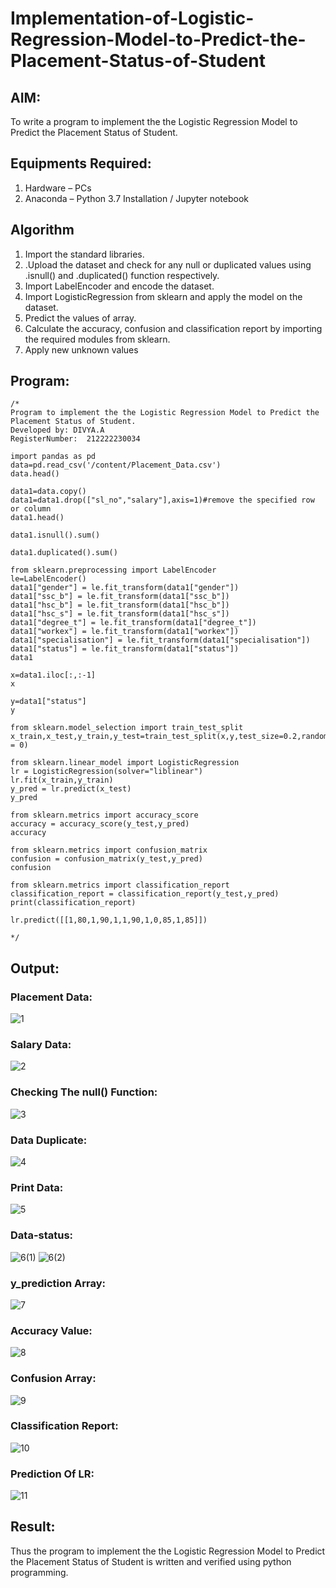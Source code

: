 # Implementation-of-Logistic-Regression-Model-to-Predict-the-Placement-Status-of-Student

## AIM:
To write a program to implement the the Logistic Regression Model to Predict the Placement Status of Student.

## Equipments Required:
1. Hardware – PCs
2. Anaconda – Python 3.7 Installation / Jupyter notebook

## Algorithm
1. Import the standard libraries.
2. .Upload the dataset and check for any null or duplicated values using .isnull() and .duplicated() function respectively.
3. Import LabelEncoder and encode the dataset.
4. Import LogisticRegression from sklearn and apply the model on the dataset.
5. Predict the values of array.
6. Calculate the accuracy, confusion and classification report by importing the required modules from sklearn.
7. Apply new unknown values

## Program:
```
/*
Program to implement the the Logistic Regression Model to Predict the Placement Status of Student.
Developed by: DIVYA.A
RegisterNumber:  212222230034

import pandas as pd
data=pd.read_csv('/content/Placement_Data.csv')
data.head()

data1=data.copy()
data1=data1.drop(["sl_no","salary"],axis=1)#remove the specified row or column
data1.head()

data1.isnull().sum()

data1.duplicated().sum()

from sklearn.preprocessing import LabelEncoder
le=LabelEncoder()
data1["gender"] = le.fit_transform(data1["gender"])
data1["ssc_b"] = le.fit_transform(data1["ssc_b"])
data1["hsc_b"] = le.fit_transform(data1["hsc_b"])
data1["hsc_s"] = le.fit_transform(data1["hsc_s"])
data1["degree_t"] = le.fit_transform(data1["degree_t"])
data1["workex"] = le.fit_transform(data1["workex"])
data1["specialisation"] = le.fit_transform(data1["specialisation"])
data1["status"] = le.fit_transform(data1["status"])
data1

x=data1.iloc[:,:-1]
x

y=data1["status"]
y

from sklearn.model_selection import train_test_split
x_train,x_test,y_train,y_test=train_test_split(x,y,test_size=0.2,random_state = 0)

from sklearn.linear_model import LogisticRegression
lr = LogisticRegression(solver="liblinear")
lr.fit(x_train,y_train)
y_pred = lr.predict(x_test)
y_pred

from sklearn.metrics import accuracy_score
accuracy = accuracy_score(y_test,y_pred)
accuracy

from sklearn.metrics import confusion_matrix
confusion = confusion_matrix(y_test,y_pred)
confusion

from sklearn.metrics import classification_report
classification_report = classification_report(y_test,y_pred)
print(classification_report)

lr.predict([[1,80,1,90,1,1,90,1,0,85,1,85]])

*/
```

## Output: 
### Placement Data:
![1](https://github.com/Divya110205/Implementation-of-Logistic-Regression-Model-to-Predict-the-Placement-Status-of-Student/assets/119404855/97400ecc-7ef7-4ee8-a384-85228269522f)

### Salary Data:
![2](https://github.com/Divya110205/Implementation-of-Logistic-Regression-Model-to-Predict-the-Placement-Status-of-Student/assets/119404855/09b61839-78fc-4cdd-9a1d-fd77712ba852)

### Checking The null() Function:
![3](https://github.com/Divya110205/Implementation-of-Logistic-Regression-Model-to-Predict-the-Placement-Status-of-Student/assets/119404855/26fffd09-ab35-4ee6-bfd7-45760437e145)

### Data Duplicate:
![4](https://github.com/Divya110205/Implementation-of-Logistic-Regression-Model-to-Predict-the-Placement-Status-of-Student/assets/119404855/fafbeb4f-2fd8-494a-b7d4-3039d7823f76)

### Print Data:
![5](https://github.com/Divya110205/Implementation-of-Logistic-Regression-Model-to-Predict-the-Placement-Status-of-Student/assets/119404855/56f72605-bfc1-4aad-866a-ba2f280247b7)

### Data-status:
![6(1)](https://github.com/Divya110205/Implementation-of-Logistic-Regression-Model-to-Predict-the-Placement-Status-of-Student/assets/119404855/5ee55782-bec1-4806-97d2-cdec183831a7)
![6(2)](https://github.com/Divya110205/Implementation-of-Logistic-Regression-Model-to-Predict-the-Placement-Status-of-Student/assets/119404855/d6b348d2-3ca7-4586-81f9-e59ddd674cff)

### y_prediction Array:
![7](https://github.com/Divya110205/Implementation-of-Logistic-Regression-Model-to-Predict-the-Placement-Status-of-Student/assets/119404855/741ff392-73da-48f3-9b5e-e1b65b8ec4f8)

### Accuracy Value:
![8](https://github.com/Divya110205/Implementation-of-Logistic-Regression-Model-to-Predict-the-Placement-Status-of-Student/assets/119404855/90caf5a2-e040-4c6f-8bea-b09217768995)

### Confusion Array:
![9](https://github.com/Divya110205/Implementation-of-Logistic-Regression-Model-to-Predict-the-Placement-Status-of-Student/assets/119404855/26bb0778-96e8-418f-a937-fd9d86178171)

### Classification Report:
![10](https://github.com/Divya110205/Implementation-of-Logistic-Regression-Model-to-Predict-the-Placement-Status-of-Student/assets/119404855/e268c9dc-7a90-4dc4-8057-1fd57a490755)

### Prediction Of LR:
![11](https://github.com/Divya110205/Implementation-of-Logistic-Regression-Model-to-Predict-the-Placement-Status-of-Student/assets/119404855/0cea0f2c-f731-4eb8-be33-6d841ef4175f)

## Result:
Thus the program to implement the the Logistic Regression Model to Predict the Placement Status of Student is written and verified using python programming.
